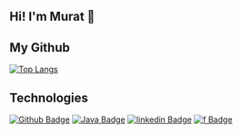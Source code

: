 ## Hi! I'm Murat 👋

## My Github
[![Top Langs](https://github-readme-stats.vercel.app/api/top-langs/?username=muratcelikk&layout=compact)](https://github.com/muratcelikk/github-readme-stats)

## Technologies

[![Github Badge](https://img.shields.io/badge/-Github-000?style=quare&labelColor=000&logo=Github&logoColor=white&link=link)](link) 
[![Java Badge](https://img.shields.io/badge/Java-ED8B00?style=for-the-badge&logo=java&logoColor=white&link=link)](link) 
[![linkedin Badge](https://img.shields.io/badge/LinkedIn-0077B5?style=for-the-badge&logo=linkedin&logoColor=white&link=link/)](https://www.linkedin.com/in/murat%C3%A7elik/) 
[![f Badge](https://img.shields.io/badge/Java-ED8B00?style=for-the-badge&logo=java&logoColor=white&link=link)](link) 
